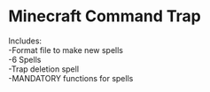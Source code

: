 # Minecraft Command Trap
Includes:\
-Format file to make new spells\
-6 Spells\
-Trap deletion spell\
-MANDATORY functions for spells
